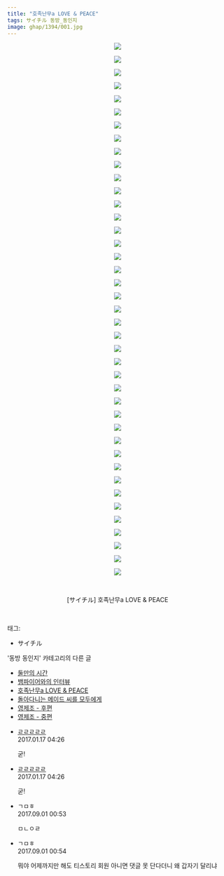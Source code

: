 ```yaml
---
title: "호족난무a LOVE & PEACE"
tags: サイチル 동방_동인지
image: ghap/1394/001.jpg
---
```

<div class="article">
<p style="text-align: center; clear: none; float: none;"><img src="{{ site.nasurl }}/ghap/1394/001.jpg"/></p>
<p style="text-align: center; clear: none; float: none;"><img src="{{ site.nasurl }}/ghap/1394/002.jpg"/></p>
<p style="text-align: center; clear: none; float: none;"><img src="{{ site.nasurl }}/ghap/1394/003.jpg"/></p>
<p style="text-align: center; clear: none; float: none;"><img src="{{ site.nasurl }}/ghap/1394/004.jpg"/></p>
<p style="text-align: center; clear: none; float: none;"><img src="{{ site.nasurl }}/ghap/1394/005.jpg"/></p>
<p style="text-align: center; clear: none; float: none;"><img src="{{ site.nasurl }}/ghap/1394/006.jpg"/></p>
<p style="text-align: center; clear: none; float: none;"><img src="{{ site.nasurl }}/ghap/1394/007.jpg"/></p>
<p style="text-align: center; clear: none; float: none;"><img src="{{ site.nasurl }}/ghap/1394/008.jpg"/></p>
<p style="text-align: center; clear: none; float: none;"><img src="{{ site.nasurl }}/ghap/1394/009.jpg"/></p>
<p style="text-align: center; clear: none; float: none;"><img src="{{ site.nasurl }}/ghap/1394/010.jpg"/></p>
<p style="text-align: center; clear: none; float: none;"><img src="{{ site.nasurl }}/ghap/1394/011.jpg"/></p>
<p style="text-align: center; clear: none; float: none;"><img src="{{ site.nasurl }}/ghap/1394/012.jpg"/></p>
<p style="text-align: center; clear: none; float: none;"><img src="{{ site.nasurl }}/ghap/1394/013.jpg"/></p>
<p style="text-align: center; clear: none; float: none;"><img src="{{ site.nasurl }}/ghap/1394/014.jpg"/></p>
<p style="text-align: center; clear: none; float: none;"><img src="{{ site.nasurl }}/ghap/1394/015.jpg"/></p>
<p style="text-align: center; clear: none; float: none;"><img src="{{ site.nasurl }}/ghap/1394/016.jpg"/></p>
<p style="text-align: center; clear: none; float: none;"><img src="{{ site.nasurl }}/ghap/1394/017.jpg"/></p>
<p style="text-align: center; clear: none; float: none;"><img src="{{ site.nasurl }}/ghap/1394/018.jpg"/></p>
<p style="text-align: center; clear: none; float: none;"><img src="{{ site.nasurl }}/ghap/1394/019.jpg"/></p>
<p style="text-align: center; clear: none; float: none;"><img src="{{ site.nasurl }}/ghap/1394/020.jpg"/></p>
<p style="text-align: center; clear: none; float: none;"><img src="{{ site.nasurl }}/ghap/1394/021.jpg"/></p>
<p style="text-align: center; clear: none; float: none;"><img src="{{ site.nasurl }}/ghap/1394/022.jpg"/></p>
<p style="text-align: center; clear: none; float: none;"><img src="{{ site.nasurl }}/ghap/1394/023.jpg"/></p>
<p style="text-align: center; clear: none; float: none;"><img src="{{ site.nasurl }}/ghap/1394/024.jpg"/></p>
<p style="text-align: center; clear: none; float: none;"><img src="{{ site.nasurl }}/ghap/1394/025.jpg"/></p>
<p style="text-align: center; clear: none; float: none;"><img src="{{ site.nasurl }}/ghap/1394/026.jpg"/></p>
<p style="text-align: center; clear: none; float: none;"><img src="{{ site.nasurl }}/ghap/1394/027.jpg"/></p>
<p style="text-align: center; clear: none; float: none;"><img src="{{ site.nasurl }}/ghap/1394/028.jpg"/></p>
<p style="text-align: center; clear: none; float: none;"><img src="{{ site.nasurl }}/ghap/1394/029.jpg"/></p>
<p style="text-align: center; clear: none; float: none;"><img src="{{ site.nasurl }}/ghap/1394/030.jpg"/></p>
<p style="text-align: center; clear: none; float: none;"><img src="{{ site.nasurl }}/ghap/1394/031.jpg"/></p>
<p style="text-align: center; clear: none; float: none;"><img src="{{ site.nasurl }}/ghap/1394/032.jpg"/></p>
<p style="text-align: center; clear: none; float: none;"><img src="{{ site.nasurl }}/ghap/1394/033.jpg"/></p>
<p style="text-align: center; clear: none; float: none;"><img src="{{ site.nasurl }}/ghap/1394/034.jpg"/></p>
<p style="text-align: center; clear: none; float: none;"><img src="{{ site.nasurl }}/ghap/1394/035.jpg"/></p>
<p style="text-align: center; clear: none; float: none;"><img src="{{ site.nasurl }}/ghap/1394/036.jpg"/></p>
<p style="text-align: center; clear: none; float: none;"><img src="{{ site.nasurl }}/ghap/1394/037.jpg"/></p>
<p style="text-align: center; clear: none; float: none;"><img src="{{ site.nasurl }}/ghap/1394/038.jpg"/></p>
<p style="text-align: center; clear: none; float: none;"><img src="{{ site.nasurl }}/ghap/1394/039.jpg"/></p>
<p style="text-align: center; clear: none; float: none;"><img src="{{ site.nasurl }}/ghap/1394/040.jpg"/></p>
<p style="text-align: center; clear: none; float: none;"><img src="{{ site.nasurl }}/ghap/1394/041.jpg"/></p>
<p style="text-align: center; clear: none; float: none;"><br/></p>
<p style="text-align: center; clear: none; float: none;">[サイチル] 호족난무a LOVE &amp; PEACE</p>
<p><br/></p>
</div><div class="tagTrail">
<p>태그: </p>
<ul>
<li>サイチル</li>
</ul>
</div><div class="another">
<p>'동방 동인지' 카테고리의 다른 글</p>
<ul>
<li><a href="/2016-08-07-ghap_1396">둘만의 시간</a></li>
<li><a href="/2016-08-07-ghap_1395">뱀파이어와의 인터뷰</a></li>
<li><a href="/2016-08-07-ghap_1394">호족난무a LOVE &amp; PEACE</a></li>
<li><a href="/2016-08-07-ghap_1393">돌아다니는 메이드 씨를 모두에게</a></li>
<li><a href="/2016-08-07-ghap_1391">영제조 - 후편</a></li>
<li><a href="/2016-08-07-ghap_1390">영제조 - 중편</a></li>
</ul>
</div><div class="cb_module cb_fluid">
<div class="cb_wrt cb_profile">
<div class="comment">
<ul>
<li class="cb_thumb_off" id="comment14893465">
<div class="cb_comment_area">
<div class="cb_info_area">
<div class="cb_section">
<span class="cb_nick_name"> <a href="http:/" onclick="return openLinkInNewWindow(this)">ㄹㄹㄹㄹㄹ</a></span>
</div>
<div class="cb_section">
<span class="cb_date">2017.01.17 04:26 </span>
</div>
</div>
<div class="cb_dsc_comment">
<p class="cb_dsc">
											굳!
										</p>
</div>
</div></li>
<li class="cb_thumb_off" id="comment14893466">
<div class="cb_comment_area">
<div class="cb_info_area">
<div class="cb_section">
<span class="cb_nick_name"> <a href="http:/" onclick="return openLinkInNewWindow(this)">ㄹㄹㄹㄹㄹ</a></span>
</div>
<div class="cb_section">
<span class="cb_date">2017.01.17 04:26 </span>
</div>
</div>
<div class="cb_dsc_comment">
<p class="cb_dsc">
											굳!
										</p>
</div>
</div></li>
<li class="cb_thumb_off" id="comment15073342">
<div class="cb_comment_area">
<div class="cb_info_area">
<div class="cb_section">
<span class="cb_nick_name">ㄱㅁㅎ</span>
</div>
<div class="cb_section">
<span class="cb_date">2017.09.01 00:53 </span>
</div>
</div>
<div class="cb_dsc_comment">
<p class="cb_dsc">
											ㅁㄴㅇㄹ
										</p>
</div>
</div></li>
<li class="cb_thumb_off" id="comment15073343">
<div class="cb_comment_area">
<div class="cb_info_area">
<div class="cb_section">
<span class="cb_nick_name">ㄱㅁㅎ</span>
</div>
<div class="cb_section">
<span class="cb_date">2017.09.01 00:54 </span>
</div>
</div>
<div class="cb_dsc_comment">
<p class="cb_dsc">
											뭐야 어제까지만 해도 티스토리 회원 아니면 댓글 못 단다더니 왜 갑자기 달리냐
										</p>
</div>
</div></li>
</ul>
</div>
</div><!-- commentList close -->
</div>
<br/>
<p id="refer"></p>
<br/>
